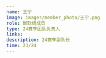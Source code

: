 ```yaml
---
name: 王宁
image: images/member_photo/王宁.png
role: 嵌软组成员
type: 24赛季团队负责人
links:
description: 24赛季副队长
time: 23/24
---
```

